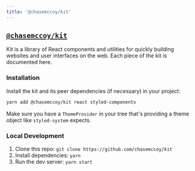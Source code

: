 ```yaml
---
title: '@chasemccoy/kit'
---
```


## [`@chasemccoy/kit`](https://github.com/chasemccoy/kit)

Kit is a library of React components and utilities for quickly building websites and user interfaces on the web. Each piece of the kit is documented here.

### Installation

Install the kit and its peer dependencies (if necessary) in your project:

```sh
yarn add @chasemccoy/kit react styled-components
```

Make sure you have a `ThemeProvider` in your tree that's providing a theme object like `styled-system` expects. 

### Local Development

1. Clone this repo: `git clone https://github.com/chasemccoy/kit`
2. Install dependencies: `yarn`
3. Run the dev server: `yarn start`